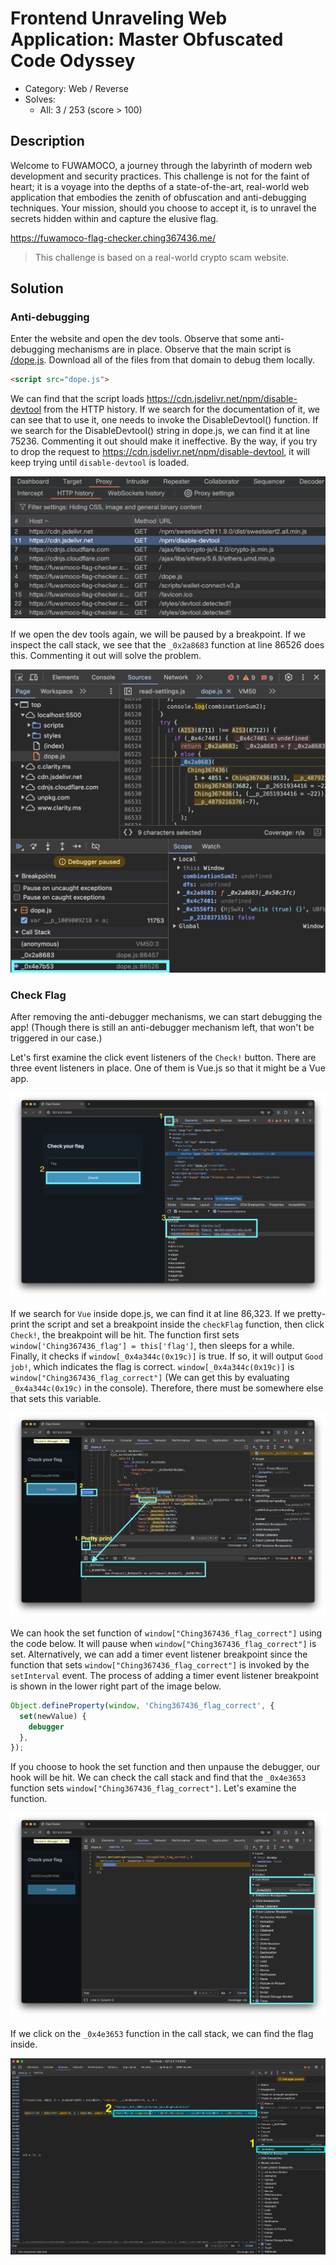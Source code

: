 # Frontend Unraveling Web Application: Master Obfuscated Code Odyssey

- Category: Web / Reverse
- Solves: 
  - All: 3 / 253 (score > 100)

## Description

Welcome to FUWAMOCO, a journey through the labyrinth of modern web development and security practices. This challenge is not for the faint of heart; it is a voyage into the depths of a state-of-the-art, real-world web application that embodies the zenith of obfuscation and anti-debugging techniques. Your mission, should you choose to accept it, is to unravel the secrets hidden within and capture the elusive flag.

https://fuwamoco-flag-checker.ching367436.me/

> This challenge is based on a real-world crypto scam website.

## Solution

### Anti-debugging

Enter the website and open the dev tools. Observe that some anti-debugging mechanisms are in place. Observe that the main script is [/dope.js](https://fuwamoco-flag-checker.ching367436.me/dope.js). Download all of the files from that domain to debug them locally. 

```html
<script src="dope.js">
```

We can find that the script loads https://cdn.jsdelivr.net/npm/disable-devtool from the HTTP history. If we search for the documentation of it, we can see that to use it, one needs to invoke the DisableDevtool() function. If we search for the DisableDevtool() string in dope.js, we can find it at line 75236. Commenting it out should make it ineffective. By the way, if you try to drop the request to https://cdn.jsdelivr.net/npm/disable-devtool, it will keep trying until `disable-devtool` is loaded.

![http-history](./images/http-history.png)

If we open the dev tools again, we will be paused by a breakpoint. If we inspect the call stack, we see that the `_0x2a8683` function at line 86526 does this. Commenting it out will solve the problem.

![pause-stack](./images/pause-stack.png)

### Check Flag

After removing the anti-debugger mechanisms, we can start debugging the app! (Though there is still an anti-debugger mechanism left, that won't be triggered in our case.)

Let's first examine the click event listeners of the `Check!` button. There are three event listeners in place. One of them is Vue.js so that it might be a Vue app.

![](./images/click-event-listener.png)

If we search for `Vue` inside dope.js, we can find it at line 86,323. If we pretty-print the script and set a breakpoint inside the `checkFlag` function, then click `Check!`, the breakpoint will be hit. The function first sets `window['Ching367436_flag'] = this['flag']`, then sleeps for a while. Finally, it checks if `window[_0x4a344c(0x19c)]` is true. If so, it will output `Good job!`, which indicates the flag is correct. `window[_0x4a344c(0x19c)]` is `window["Ching367436_flag_correct"]` (We can get this by evaluating `_0x4a344c(0x19c)` in the console). Therefore, there must be somewhere else that sets this variable.

![](./images/pause-at-check-flag.png)

We can hook the set function of `window["Ching367436_flag_correct"]` using the code below. It will pause when `window["Ching367436_flag_correct"]` is set. Alternatively, we can add a timer event listener breakpoint since the function that sets `window["Ching367436_flag_correct"]` is invoked by the `setInterval` event. The process of adding a timer event listener breakpoint is shown in the lower right part of the image below.

```javascript
Object.defineProperty(window, 'Ching367436_flag_correct', {
  set(newValue) {
    debugger
  },
});
```

If you choose to hook the set function and then unpause the debugger, our hook will be hit. We can check the call stack and find that the `_0x4e3653` function sets `window["Ching367436_flag_correct"]`. Let's examine the function.

![](./images/defineProterty.png)

If we click on the `_0x4e3653` function in the call stack, we can find the flag inside.

![](./images/done.png)
